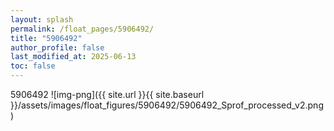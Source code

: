 ```yaml
---
layout: splash
permalink: /float_pages/5906492/
title: "5906492"
author_profile: false
last_modified_at: 2025-06-13
toc: false
---
```

 
5906492
![img-png]({{ site.url }}{{ site.baseurl }}/assets/images/float_figures/5906492/5906492_Sprof_processed_v2.png)